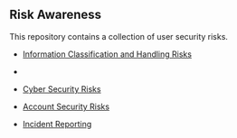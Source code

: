 ## Risk Awareness


This repository contains a collection of user security risks.

- [Information Classification and Handling Risks](information-classification-and-handling-risk.md)

- 
- [Cyber Security Risks](cyber-security-risks.md)

- [Account Security Risks](account-security.md)

- [Incident Reporting](incident-reporting.md)
